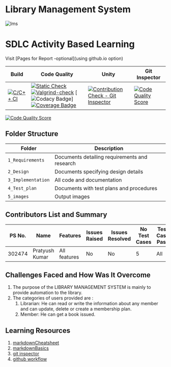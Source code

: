 # Library Management System



![lms](https://user-images.githubusercontent.com/86132605/124701521-5c88c180-df0c-11eb-8e12-f1c93361d990.png)
# SDLC Activity Based Learning

Visit [Pages for Report -optional](using github.io option)

Build | Code Quality | Unity | Git Inspector
|---------|------------|-----------|----------------
[![C/C++ CI](https://github.com/arc-arnob/LnT_Mini_Project/actions/workflows/c-cpp.yml/badge.svg)](https://github.com/arc-arnob/LnT_Mini_Project/actions/workflows/c-cpp.yml)|[![Static Check](https://github.com/arc-arnob/LnT_Mini_Project/actions/workflows/arc-cppcheck.yml/badge.svg)](https://github.com/arc-arnob/LnT_Mini_Project/actions/workflows/arc-cppcheck.yml) [![Valgrind-check](https://github.com/arc-arnob/LnT_Mini_Project/actions/workflows/arc-dynamic-code-quality.yml/badge.svg)](https://github.com/arc-arnob/LnT_Mini_Project/actions/workflows/arc-dynamic-code-quality.yml) [![Codacy Badge](https://api.codacy.com/project/badge/Grade/3605f4009aa3418194581c3403e3cc96)] [![Coverage Badge](https://img.shields.io/badge/coverage-98.71%25-blue)]()  |[![Contribution Check - Git Inspector](https://github.com/pratyush2911/mini-project-LnT/actions/workflows/git_inspector.yml/badge.svg)](https://github.com/pratyush2911/mini-project-LnT/actions/workflows/git_inspector.yml)|[![Code Quality Score](https://www.code-inspector.com/project/24681/score/svg)](<https://frontend.code-inspector.com/public/project/24681/mini-project-LnT/dashboard>)
[![Code Quality Score](https://www.code-inspector.com/project/24681/status/svg)](<https://frontend.code-inspector.com/public/project/24681/mini-project-LnT/dashboard>)



## Folder Structure
Folder             | Description
-------------------| -----------------------------------------
`1_Requirements`   | Documents detailing requirements and research
`2_Design`         | Documents specifying design details
`3_Implementation` | All code and documentation
`4_Test_plan`      | Documents with test plans and procedures
`5_images`         | Output images



## Contributors List and Summary

PS No. |  Name   |    Features    | Issues Raised |Issues Resolved|No Test Cases|Test Case Pass
-------|---------|----------------|----------------|---------------|-------------|--------------
302474 | Pratyush Kumar  | All features    | No     | No   | 5   | All     

## Challenges Faced and How Was It Overcome

1. The purpose of the LIBRARY MANAGEMENT SYSTEM is mainly to provide automation to the library. 
2. The categories of users provided are :
   1. Librarian: He can read or write the information about any member and can update, delete or create a membership plan.
   2. Member: He can get a book issued.

## Learning Resources
1. [markdownCheatsheet](https://github.com/adam-p/markdown-here/wiki/Markdown-Cheatsheet)
2. [markdownBasics](https://guides.github.com/features/mastering-markdown/)
3. [git inspector](https://github.com/ejwa/gitinspector.git)
4. [github workflow](https://docs.github.com/en/actions/learn-github-action)

